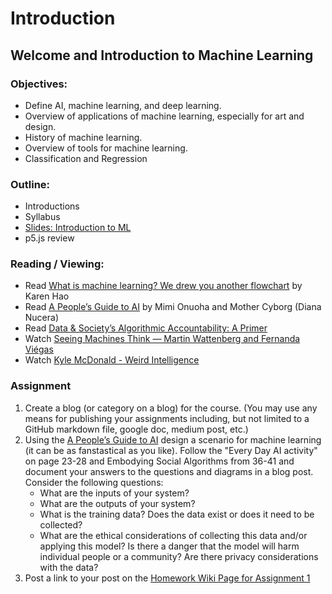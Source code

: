 # Introduction

## Welcome and Introduction to Machine Learning

### Objectives:
* Define AI, machine learning, and deep learning.
* Overview of applications of machine learning, especially for art and design.
* History of machine learning.
* Overview of tools for machine learning.
* Classification and Regression

### Outline:
* Introductions
* Syllabus
* [Slides: Introduction to ML](https://docs.google.com/presentation/d/1QgJo12GrB_dMUVZ89SfP4sKzTMmOlD9a8aeoDCo7vag/edit?usp=sharing)
* p5.js review

### Reading / Viewing:
* Read [What is machine learning? We drew you another flowchart](https://www.technologyreview.com/s/612437/what-is-machine-learning-we-drew-you-another-flowchart/) by Karen Hao
* Read [A People’s Guide to AI](https://www.alliedmedia.org/files/peoples-guide-ai.pdf) by Mimi Onuoha and Mother Cyborg (Diana Nucera)
* Read [Data & Society’s Algorithmic Accountability: A Primer](https://datasociety.net/wp-content/uploads/2018/04/Data_Society_Algorithmic_Accountability_Primer_FINAL-4.pdf)
* Watch [Seeing Machines Think — Martin Wattenberg and Fernanda Viégas](https://youtu.be/ugkfmHBW74Q)
* Watch [Kyle McDonald - Weird Intelligence](https://vimeo.com/304110435)

### Assignment
1. Create a blog (or category on a blog) for the course. (You may use any means for publishing your assignments including, but not limited to a GitHub markdown file, google doc, medium post, etc.)
2. Using the [A People’s Guide to AI](https://www.alliedmedia.org/files/peoples-guide-ai.pdf) design a scenario for machine learning (it can be as fanstastical as you like). Follow the "Every Day AI activity" on page 23-28 and Embodying Social Algorithms from 36-41 and document your answers to the questions and diagrams in a blog post. Consider the following questions:
    * What are the inputs of your system?
    * What are the outputs of your system?
    * What is the training data? Does the data exist or does it need to be collected?
    * What are the ethical considerations of collecting this data and/or applying this model? Is there a danger that the model will harm individual people or a community? Are there privacy considerations with the data?
3. Post a link to your post on the [Homework Wiki Page for Assignment 1](https://github.com/ml5js/Intro-ML-Arts-IMA/wiki/Assignment-1)


